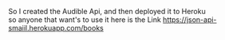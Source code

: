 So I created the Audible Api, and then deployed it to Heroku\
so anyone that want's to use it here is the Link https://json-api-smaiil.herokuapp.com/books
